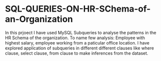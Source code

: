 # SQL-QUERIES-ON-HR-SChema-of-an-Organization
In this prjoect I have used MySQL Subqueries to analyse the patterns in the HR Schema of the organization. To name few analysis: Employee with highest salary, employee working from a paticular office location. I have explored application of subqueries in different different clauses like where clause, select clause, from clause to make inferences from the dataset.
